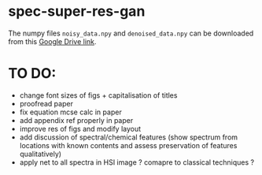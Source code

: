 # spec-super-res-gan

The numpy files `noisy_data.npy` and `denoised_data.npy` can be downloaded from this [Google Drive link](https://drive.google.com/drive/folders/1owS0jEbU93z9XDw_owVr5Fti1AVfQzL0?usp=sharing).

# TO DO:
- change font sizes of figs + capitalisation of titles
- proofread paper
- fix equation mcse calc in paper
- add appendix ref properly in paper
- improve res of figs and modify layout
- add discussion of spectral/chemical features (show spectrum from locations with known contents and assess preservation of features qualitatively)
- apply net to all spectra in HSI image ? comapre to classical techniques ?
